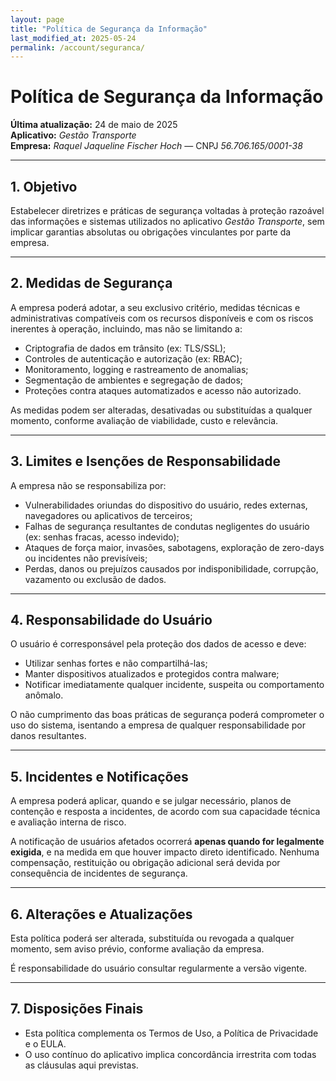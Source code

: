 ```yaml
---
layout: page
title: "Política de Segurança da Informação"
last_modified_at: 2025-05-24
permalink: /account/seguranca/
---
```


# Política de Segurança da Informação

**Última atualização:** 24 de maio de 2025  
**Aplicativo:** *Gestão Transporte*  
**Empresa:** *Raquel Jaqueline Fischer Hoch* — CNPJ *56.706.165/0001-38*  

---

## 1. Objetivo

Estabelecer diretrizes e práticas de segurança voltadas à proteção razoável das informações e sistemas utilizados no aplicativo *Gestão Transporte*, sem implicar garantias absolutas ou obrigações vinculantes por parte da empresa.

---

## 2. Medidas de Segurança

A empresa poderá adotar, a seu exclusivo critério, medidas técnicas e administrativas compatíveis com os recursos disponíveis e com os riscos inerentes à operação, incluindo, mas não se limitando a:

- Criptografia de dados em trânsito (ex: TLS/SSL);
- Controles de autenticação e autorização (ex: RBAC);
- Monitoramento, logging e rastreamento de anomalias;
- Segmentação de ambientes e segregação de dados;
- Proteções contra ataques automatizados e acesso não autorizado.

As medidas podem ser alteradas, desativadas ou substituídas a qualquer momento, conforme avaliação de viabilidade, custo e relevância.

---

## 3. Limites e Isenções de Responsabilidade

A empresa não se responsabiliza por:

- Vulnerabilidades oriundas do dispositivo do usuário, redes externas, navegadores ou aplicativos de terceiros;
- Falhas de segurança resultantes de condutas negligentes do usuário (ex: senhas fracas, acesso indevido);
- Ataques de força maior, invasões, sabotagens, exploração de zero-days ou incidentes não previsíveis;
- Perdas, danos ou prejuízos causados por indisponibilidade, corrupção, vazamento ou exclusão de dados.

---

## 4. Responsabilidade do Usuário

O usuário é corresponsável pela proteção dos dados de acesso e deve:

- Utilizar senhas fortes e não compartilhá-las;
- Manter dispositivos atualizados e protegidos contra malware;
- Notificar imediatamente qualquer incidente, suspeita ou comportamento anômalo.

O não cumprimento das boas práticas de segurança poderá comprometer o uso do sistema, isentando a empresa de qualquer responsabilidade por danos resultantes.

---

## 5. Incidentes e Notificações

A empresa poderá aplicar, quando e se julgar necessário, planos de contenção e resposta a incidentes, de acordo com sua capacidade técnica e avaliação interna de risco.

A notificação de usuários afetados ocorrerá **apenas quando for legalmente exigida**, e na medida em que houver impacto direto identificado. Nenhuma compensação, restituição ou obrigação adicional será devida por consequência de incidentes de segurança.

---

## 6. Alterações e Atualizações

Esta política poderá ser alterada, substituída ou revogada a qualquer momento, sem aviso prévio, conforme avaliação da empresa.

É responsabilidade do usuário consultar regularmente a versão vigente.

---

## 7. Disposições Finais

- Esta política complementa os Termos de Uso, a Política de Privacidade e o EULA.
- O uso contínuo do aplicativo implica concordância irrestrita com todas as cláusulas aqui previstas.
